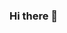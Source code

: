 ### Hi there 👋

<!--
**AnaCris29/AnaCris29** is a ✨ _special_ ✨ repository because its `README.md` (this file) appears on your GitHub profile.
